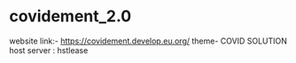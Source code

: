 # covidement_2.0
website link:- https://covidement.develop.eu.org/
theme- COVID SOLUTION
host server : hstlease
